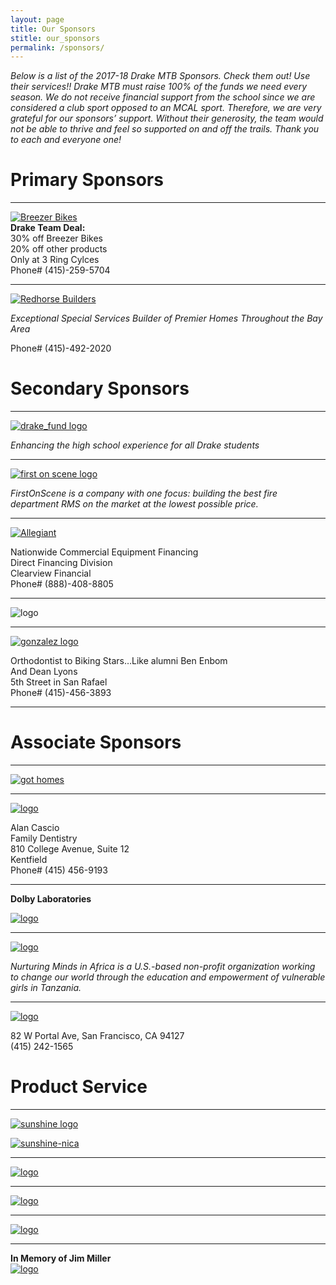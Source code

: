 ```yaml
---
layout: page
title: Our Sponsors
stitle: our_sponsors
permalink: /sponsors/
---
```



*Below is a list of the 2017-18 Drake MTB Sponsors. Check them out! Use their services!! Drake MTB must raise 100% of the funds we need every season. We do not receive financial support from the school since we are considered a club sport opposed to an MCAL sport. Therefore, we are very grateful for our sponsors’ support. Without their generosity, the team would not be able to thrive and feel so supported on and off the trails. Thank you to each and everyone one!*

# Primary Sponsors
***
[![Breezer Bikes](../images/breezer.jpg)](http://breezerbikes.com)<br>
**Drake Team Deal:**<br>
30% off Breezer Bikes<br>
20% off other products<br>
Only at 3 Ring Cylces<br>
Phone# (415)-259-5704

***

[![Redhorse Builders](../images/redhorse.jpg)](http://www.redhorseconstructors.com)

*Exceptional Special Services Builder of Premier Homes
Throughout the Bay Area*

Phone# (415)-492-2020

# Secondary Sponsors
***
[![drake_fund logo](../images/drake_fund.jpg)](http://www.drakefund.org)

*Enhancing the high school experience for all Drake students*

***

[![first on scene logo](../images/First-On-Scene.jpg)](http://firstonscene.com)

*FirstOnScene is a company with one focus: building the best fire department RMS on the market at the lowest possible price.*

***

[![Allegiant](../images/Allegiant-logo.jpg)](http://www.clearviewfinancial.com)

Nationwide Commercial Equipment Financing<br>
Direct Financing Division<br>
Clearview Financial<br>
Phone# (888)-408-8805

***

![logo](../images/dovetail-logo.jpg)

***


[![gonzalez logo](../images/Gonzolez-logo.png)](http://www.drmichelleg.com)


Orthodontist to Biking Stars…Like alumni Ben Enbom<br>
And Dean Lyons<br>
5th Street in San Rafael<br>
Phone# (415)-456-3893


***
# Associate Sponsors
***

[![got homes](../images/got-homes.jpg)](http://gothomes.com)

***


[![logo](../images/Alancascio-logo.png)](http://www.alancasciodds.com)

Alan Cascio<br>
Family Dentistry<br>
810 College Avenue, Suite 12<br>
Kentfield<br>
Phone# (415) 456-9193

***
**Dolby Laboratories**

[![logo](../images/Dolby_Vert_Black.png)](http://www.dolby.com/us/en/index.html)

***

[![logo](../images/NurturingMinds-logo.png)](http://www.nurturingmindsinafrica.org)

*Nurturing Minds in Africa is a U.S.-based non-profit organization working to change our world through the education and empowerment of vulnerable girls in Tanzania.*

***

[![logo](../images/Smith-CPA.png)](http://www.Smithcpas.com)

82 W Portal Ave, San Francisco, CA 94127<br>
(415) 242-1565

# Product Service
***

[![sunshine logo](../images/Sunshine-Bikes.jpg)](http://www.sunshinebicycle.com)

[![sunshine-nica](../images/nica-header.jpg)](http://www.sunshinebicycle.com/nica16/)

***

[![logo](../images/pelo-logo.jpg)](http://www.pelofitness.com)

***

[![logo](../images/marin-yoga.png)](http://www.Marinpoweryoga.com)

***

[![logo](../images/iron-springs.png)](http://ironspringspub.com)

***
**In Memory of Jim Miller**<br>
[![logo](../images/jmiller.jpg)](/jim_miller)
